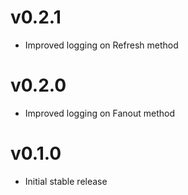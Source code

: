 v0.2.1
======
* Improved logging on Refresh method

v0.2.0
======
* Improved logging on Fanout method

v0.1.0
======
* Initial stable release

